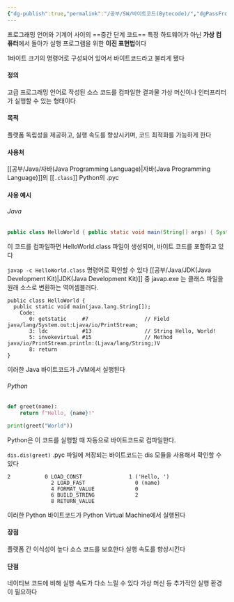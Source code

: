 ```yaml
---
{"dg-publish":true,"permalink":"/공부/SW/바이트코드(Bytecode)/","dgPassFrontmatter":true}
---
```


프로그래밍 언어와 기계어 사이의 ==중간 단계 코드==
특정 하드웨어가 아닌 **가상 컴퓨터**에서 돌아가 실행 프로그램을 위한 **이진 표현법**이다

1바이트 크기의 명령어로 구성되어 있어서 바이트코드라고 불리게 됐다

#### 정의
고급 프로그래밍 언어로 작성된 소스 코드를 컴파일한 결과물
가상 머신이나 인터프리터가 실행할 수 있는 형태이다

#### 목적
플랫폼 독립성을 제공하고, 실행 속도를 향상시키며, 코드 최적화를 가능하게 한다

#### 사용처
[[공부/Java/자바(Java Programming Language)\|자바(Java Programming Language)]]의 [[`.class`]]
Python의 .pyc

#### 사용 예시

###### Java
```java
public class HelloWorld { public static void main(String[] args) { System.out.println("Hello, World!"); } }
```
이 코드를 컴파일하면 HelloWorld.class 파일이 생성되며, 바이트 코드를 포함하고 있다

`javap -c HelloWorld.class` 명령어로 확인할 수 있다
[[공부/Java/JDK(Java Development Kit)\|JDK(Java Development Kit)]] 중 javap.exe 는 클래스 파일을 원래 소스로 변환하는 역어셈블러다.

```bytecode
public class HelloWorld {
  public static void main(java.lang.String[]);
    Code:
       0: getstatic     #7                  // Field java/lang/System.out:Ljava/io/PrintStream;
       3: ldc           #13                 // String Hello, World!
       5: invokevirtual #15                 // Method java/io/PrintStream.println:(Ljava/lang/String;)V
       8: return
}
```

이러한 Java 바이트코드가 JVM에서 실행된다

###### Python
```python
def greet(name):
    return f"Hello, {name}!"

print(greet("World"))
```
Python은 이 코드를 실행할 때 자동으로 바이트코드로 컴파일한다.

`dis.dis(greet)`
.pyc 파일에 저장되는 바이트코드는 dis 모듈을 사용해서 확인할 수 있다

``` bytecode
2           0 LOAD_CONST               1 ('Hello, ')
              2 LOAD_FAST                0 (name)
              4 FORMAT_VALUE             0
              6 BUILD_STRING             2
              8 RETURN_VALUE
```

이러한 Python 바이트코드가 Python Virtual Machine에서 실행된다

#### 장점
플랫폼 간 이식성이 높다
소스 코드를 보호한다
실행 속도를 향상시킨다

#### 단점
네이티브 코드에 비해 실행 속도가 다소 느릴 수 있다
가상 머신 등 추가적인 실행 환경이 필요하다
